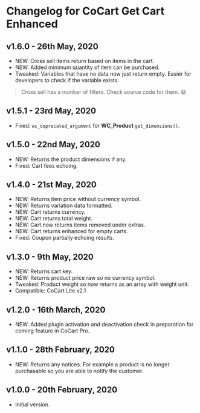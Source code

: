 # Changelog for CoCart Get Cart Enhanced

## v1.6.0 - 26th May, 2020

* NEW: Cross sell items return based on items in the cart.
* NEW: Added minimum quantity of item can be purchased.
* Tweaked: Variables that have no data now just return empty. Easier for developers to check if the variable exists.

> Cross sell has a number of filters. Check source code for them. 😄

## v1.5.1 - 23rd May, 2020

* Fixed: `wc_deprecated_argument` for **WC_Product** `get_dimensions()`.

## v1.5.0 - 22nd May, 2020

* NEW: Returns the product dimensions if any.
* Fixed: Cart fees echoing.

## v1.4.0 - 21st May, 2020

* NEW: Returns item price without currency symbol.
* NEW: Returns variation data formatted.
* NEW: Cart returns currency.
* NEW: Cart returns total weight.
* NEW: Cart now returns items removed under extras.
* NEW: Cart returns enhanced for empty carts.
* Fixed: Coupon partially echoing results.

## v1.3.0 - 9th May, 2020

* NEW: Returns cart key.
* NEW: Returns product price raw so no currency symbol.
* Tweaked: Product weight so now returns as an array with weight unit.
* Compatible: CoCart Lite v2.1

## v1.2.0 - 16th March, 2020

* NEW: Added plugin activation and deactivation check in preparation for coming feature in CoCart Pro.

## v1.1.0 - 28th February, 2020

* NEW: Returns any notices. For example a product is no longer purchasable so you are able to notify the customer.

## v1.0.0 - 20th February, 2020

* Initial version.
